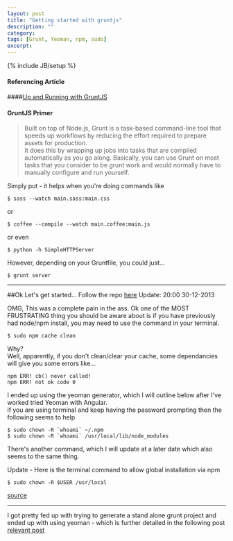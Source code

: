```yaml
---
layout: post
title: "Getting started with gruntjs"
description: ""
category: 
tags: [Grunt, Yeoman, npm, sudo]
excerpt: 
---
```

{% include JB/setup %}

#### Referencing Article

####[Up and Running with GruntJS](http://coding.smashingmagazine.com/2013/10/29/get-up-running-grunt/)  
  
  
  
#### GruntJS Primer
  
>Built on top of Node.js, Grunt is a task-based command-line tool that speeds up workflows by reducing the effort required to prepare assets for production.  
>It does this by wrapping up jobs into tasks that are compiled automatically as you go along. Basically, you can use Grunt on most tasks that you consider to be grunt work and would normally have to manually configure and run yourself.
  
Simply put - it helps when you're doing commands like  

    $ sass --watch main.sass:main.css  

or  

    $ coffee --compile --watch main.coffee:main.js
    
or even  

    $ python -h SimpleHTTPServer
  
However, depending on your Gruntfile, you could just... 

    $ grunt server

---

##Ok Let's get started... Follow the repo [here](https://github.com/denistsoi/port-js)
Update: 20:00 30-12-2013

OMG, This was a complete pain in the ass.
Ok one of the MOST FRUSTRATING thing you should be aware about is if you have previously had node/npm install, you may need to use the command in your terminal.  
    
    $ sudo npm cache clean

Why?  
Well, apparently, if you don't clean/clear your cache, some dependancies will give you some errors like...  


``npm ERR! cb() never called!``  
``npm ERR! not ok code 0`` 
  

I ended up using the yeoman generator, which I will outline below after I've worked tried Yeoman with Angular.  
if you are using terminal and keep having the password prompting then the following seems to help  


    $ sudo chown -R `whoami` ~/.npm   
    $ sudo chown -R `whoami` /usr/local/lib/node_modules


There's another command, which I will update at a later date which also seems to the same thing.  

Update - Here is the terminal command to allow global installation via npm

    $ sudo chown -R $USER /usr/local

[source](http://foohack.com/2010/08/intro-to-npm/)

---  

I got pretty fed up with trying to generate a stand alone grunt project and ended up with using yeoman - which is further detailed in the following post  
[relevant post](http://denistsoi.github.io/2014/01/01/getting-started-with-yeoman/)